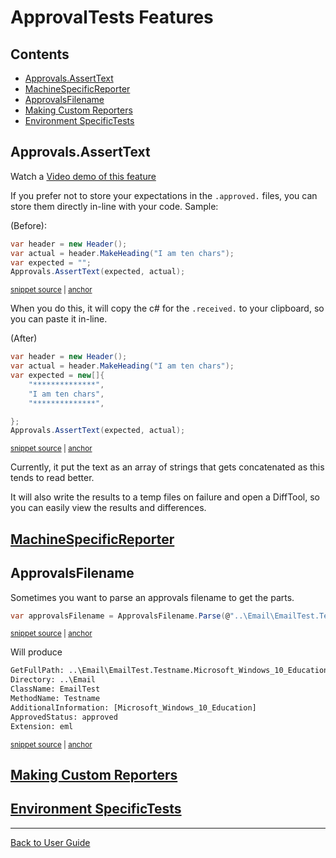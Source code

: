 <!--
GENERATED FILE - DO NOT EDIT
This file was generated by [MarkdownSnippets](https://github.com/SimonCropp/MarkdownSnippets).
Source File: /docs/ApprovalTests/mdsource/Features.source.md
To change this file edit the source file and then run MarkdownSnippets.
-->

# ApprovalTests Features

<!-- toc -->
## Contents

  * [Approvals.AssertText](#approvalsasserttext)
  * [MachineSpecificReporter](#machinespecificreporter)
  * [ApprovalsFilename](#approvalsfilename)
  * [Making Custom Reporters](#making-custom-reporters)
  * [Environment SpecificTests](#environment-specifictests)<!-- endtoc -->


## Approvals.AssertText

Watch a [Video demo of this feature](https://youtu.be/O-71uaEpCsQ)  

If you prefer not to store your expectations in the `.approved.` files, you can store them directly in-line with your code.
Sample:

(Before):

<!-- snippet: assert_text_before -->
<a id='snippet-assert_text_before'/></a>
```cs
var header = new Header();
var actual = header.MakeHeading("I am ten chars");
var expected = "";
Approvals.AssertText(expected, actual);
```
<sup><a href='/src/ApprovalTests.Tests/Reporters/InlineTextReporterTest.cs#L51-L56' title='File snippet `assert_text_before` was extracted from'>snippet source</a> | <a href='#snippet-assert_text_before' title='Navigate to start of snippet `assert_text_before`'>anchor</a></sup>
<!-- endsnippet -->

When you do this, it will copy the c# for the `.received.` to your clipboard, so you can paste it in-line.

(After)
<!-- snippet: assert_text -->
<a id='snippet-assert_text'/></a>
```cs
var header = new Header();
var actual = header.MakeHeading("I am ten chars");
var expected = new[]{
    "**************",
    "I am ten chars",
    "**************",

};
Approvals.AssertText(expected, actual);
```
<sup><a href='/src/ApprovalTests.Tests/Reporters/InlineTextReporterTest.cs#L36-L46' title='File snippet `assert_text` was extracted from'>snippet source</a> | <a href='#snippet-assert_text' title='Navigate to start of snippet `assert_text`'>anchor</a></sup>
<!-- endsnippet -->


Currently, it put the text as an array of strings that gets concatenated as this tends to read better.

It will also write the results to a temp files on failure and open a DiffTool, so you can easily view the results and differences.


## [MachineSpecificReporter](EnvironmentSpecificTests.md#machinespecificreporter)


## ApprovalsFilename

Sometimes you want to parse an approvals filename to get the parts.

<!-- snippet: approvals_filename -->
<a id='snippet-approvals_filename'/></a>
```cs
var approvalsFilename = ApprovalsFilename.Parse(@"..\Email\EmailTest.Testname.Microsoft_Windows_10_Education.approved.eml");
```
<sup><a href='/src/ApprovalTests.Tests/Namer/ApprovalsFilenameTest.cs#L12-L14' title='File snippet `approvals_filename` was extracted from'>snippet source</a> | <a href='#snippet-approvals_filename' title='Navigate to start of snippet `approvals_filename`'>anchor</a></sup>
<!-- endsnippet -->

Will produce

<!-- snippet: ApprovalsFilenameTest.TestMachineSpecificName.approved.txt -->
<a id='snippet-ApprovalsFilenameTest.TestMachineSpecificName.approved.txt'/></a>
```txt
GetFullPath: ..\Email\EmailTest.Testname.Microsoft_Windows_10_Education.approved.eml
Directory: ..\Email
ClassName: EmailTest
MethodName: Testname
AdditionalInformation: [Microsoft_Windows_10_Education]
ApprovedStatus: approved
Extension: eml
```
<sup><a href='/src/ApprovalTests.Tests/Namer/ApprovalsFilenameTest.TestMachineSpecificName.approved.txt#L1-L7' title='File snippet `ApprovalsFilenameTest.TestMachineSpecificName.approved.txt` was extracted from'>snippet source</a> | <a href='#snippet-ApprovalsFilenameTest.TestMachineSpecificName.approved.txt' title='Navigate to start of snippet `ApprovalsFilenameTest.TestMachineSpecificName.approved.txt`'>anchor</a></sup>
<!-- endsnippet -->


## [Making Custom Reporters](Reporters.md##making-custom-reporters)


## [Environment SpecificTests](EnvironmentSpecificTests.md#environmentspecifictest)

---

[Back to User Guide](readme.md#top)
